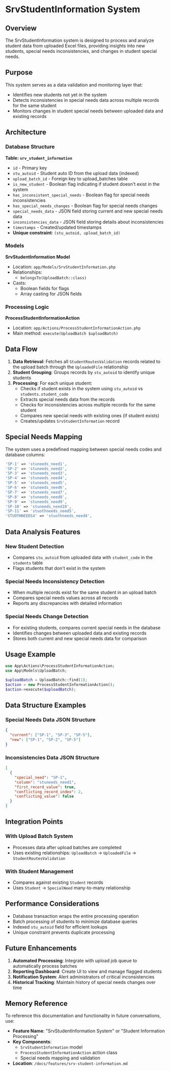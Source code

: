 # SrvStudentInformation System

## Overview

The SrvStudentInformation system is designed to process and analyze student data from uploaded Excel files, providing insights into new students, special needs inconsistencies, and changes in student special needs.

## Purpose

This system serves as a data validation and monitoring layer that:
- Identifies new students not yet in the system
- Detects inconsistencies in special needs data across multiple records for the same student
- Monitors changes in student special needs between uploaded data and existing records

## Architecture

### Database Structure

**Table: `srv_student_information`**
- `id` - Primary key
- `stu_autoid` - Student auto ID from the upload data (indexed)
- `upload_batch_id` - Foreign key to upload_batches table
- `is_new_student` - Boolean flag indicating if student doesn't exist in the system
- `has_inconsistent_special_needs` - Boolean flag for special needs inconsistencies
- `has_special_needs_changes` - Boolean flag for special needs changes
- `special_needs_data` - JSON field storing current and new special needs data
- `inconsistencies_data` - JSON field storing details about inconsistencies
- `timestamps` - Created/updated timestamps
- **Unique constraint**: `(stu_autoid, upload_batch_id)`

### Models

**SrvStudentInformation Model**
- Location: `app/Models/SrvStudentInformation.php`
- Relationships:
  - `belongsTo(UploadBatch::class)`
- Casts:
  - Boolean fields for flags
  - Array casting for JSON fields

### Processing Logic

**ProcessStudentInformationAction**
- Location: `app/Actions/ProcessStudentInformationAction.php`
- Main method: `execute(UploadBatch $uploadBatch)`

## Data Flow

1. **Data Retrieval**: Fetches all `StudentRoutesValidation` records related to the upload batch through the `UploadedFile` relationship
2. **Student Grouping**: Groups records by `stu_autoid` to identify unique students
3. **Processing**: For each unique student:
   - Checks if student exists in the system using `stu_autoid` vs `students.student_code`
   - Extracts special needs data from the records
   - Checks for inconsistencies across multiple records for the same student
   - Compares new special needs with existing ones (if student exists)
   - Creates/updates `SrvStudentInformation` record

## Special Needs Mapping

The system uses a predefined mapping between special needs codes and database columns:

```php
'SP-1' => 'stuneeds_need1',
'SP-2' => 'stuneeds_need2',
'SP-3' => 'stuneeds_need3',
'SP-4' => 'stuneeds_need4',
'SP-5' => 'stuneeds_need5',
'SP-6' => 'stuneeds_need6',
'SP-7' => 'stuneeds_need7',
'SP-8' => 'stuneeds_need8',
'SP-9' => 'stuneeds_need9',
'SP-10' => 'stuneeds_need10',
'SP-11' => 'stuothneeds_need5',
'STUOTHNEEDS4' => 'stuothneeds_need4',
```

## Data Analysis Features

### New Student Detection
- Compares `stu_autoid` from uploaded data with `student_code` in the `students` table
- Flags students that don't exist in the system

### Special Needs Inconsistency Detection
- When multiple records exist for the same student in an upload batch
- Compares special needs values across all records
- Reports any discrepancies with detailed information

### Special Needs Change Detection
- For existing students, compares current special needs in the database
- Identifies changes between uploaded data and existing records
- Stores both current and new special needs data for comparison

## Usage Example

```php
use App\Actions\ProcessStudentInformationAction;
use App\Models\UploadBatch;

$uploadBatch = UploadBatch::find(1);
$action = new ProcessStudentInformationAction();
$action->execute($uploadBatch);
```

## Data Structure Examples

### Special Needs Data JSON Structure
```json
{
  "current": ["SP-1", "SP-3", "SP-5"],
  "new": ["SP-1", "SP-2", "SP-5"]
}
```

### Inconsistencies Data JSON Structure
```json
[
  {
    "special_need": "SP-1",
    "column": "stuneeds_need1", 
    "first_record_value": true,
    "conflicting_record_index": 2,
    "conflicting_value": false
  }
]
```

## Integration Points

### With Upload Batch System
- Processes data after upload batches are completed
- Uses existing relationships: `UploadBatch` → `UploadedFile` → `StudentRoutesValidation`

### With Student Management
- Compares against existing `Student` records
- Uses `Student` → `SpecialNeed` many-to-many relationship

## Performance Considerations

- Database transaction wraps the entire processing operation
- Batch processing of students to minimize database queries
- Indexed `stu_autoid` field for efficient lookups
- Unique constraint prevents duplicate processing

## Future Enhancements

1. **Automated Processing**: Integrate with upload job queue to automatically process batches
2. **Reporting Dashboard**: Create UI to view and manage flagged students
3. **Notification System**: Alert administrators of critical inconsistencies
4. **Historical Tracking**: Maintain history of special needs changes over time

## Memory Reference

To reference this documentation and functionality in future conversations, use:
- **Feature Name**: "SrvStudentInformation System" or "Student Information Processing"
- **Key Components**: 
  - `SrvStudentInformation` model
  - `ProcessStudentInformationAction` action class
  - Special needs mapping and validation
- **Location**: `/docs/features/srv-student-information.md`
